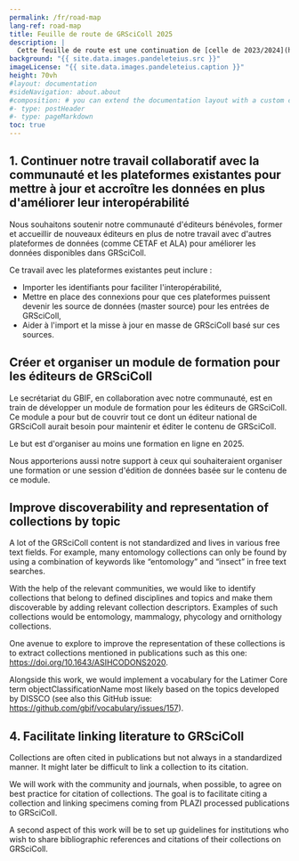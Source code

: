 ```yaml
---
permalink: /fr/road-map
lang-ref: road-map
title: Feuille de route de GRSciColl 2025
description: |
  Cette feuille de route est une continuation de [celle de 2023/2024](https://github.com/gbif/registry/blob/dev/roadmap-grscicoll-2023-2024.md).
background: "{{ site.data.images.pandeleteius.src }}"
imageLicense: "{{ site.data.images.pandeleteius.caption }}"
height: 70vh
#layout: documentation
#sideNavigation: about.about
#composition: # you can extend the documentation layout with a custom composition
#- type: postHeader
#- type: pageMarkdown
toc: true
---
```


## 1.   Continuer notre travail collaboratif avec la communauté et les plateformes existantes pour mettre à jour et accroître les données en plus d'améliorer leur interopérabilité

Nous souhaitons soutenir notre communauté d'éditeurs bénévoles, former et accueillir de nouveaux éditeurs en plus de notre travail avec d'autres plateformes de données (comme CETAF et ALA) pour améliorer les données disponibles dans GRSciColl.

Ce travail avec les plateformes existantes peut inclure :
- Importer les identifiants pour faciliter l'interopérabilité,
- Mettre en place des connexions pour que ces plateformes puissent devenir les source de données (master source) pour les entrées de GRSciColl,
- Aider à l'import et la misse à jour en masse de GRSciColl basé sur ces sources.

## Créer et organiser un module de formation pour les éditeurs de GRSciColl

Le secrétariat du GBIF, en collaboration avec notre communauté, est en train de développer un module de formation pour les éditeurs de GRSciColl. Ce module a pour but de couvrir tout ce dont un éditeur national de GRSciColl aurait besoin pour maintenir et éditer le contenu de GRSciColl.

Le but est d'organiser au moins une formation en ligne en 2025.

Nous apporterions aussi notre support à ceux qui souhaiteraient organiser une formation or une session d'édition de données basée sur le contenu de ce module.

## Improve discoverability and representation of collections by topic

A lot of the GRSciColl content is not standardized and lives in various free text fields. For example, many entomology collections can only be found by using a combination of keywords like “entomology” and “insect” in free text searches.

With the help of the relevant communities, we would like to identify collections that belong to defined disciplines and topics and make them discoverable by adding relevant collection descriptors. Examples of such collections would be entomology, mammalogy, phycology and ornithology collections.

One avenue to explore to improve the representation of these collections is to extract collections mentioned in publications such as this one: https://doi.org/10.1643/ASIHCODONS2020.

Alongside this work, we would implement a vocabulary for the Latimer Core term objectClassificationName most likely based on the topics developed by DISSCO (see also this GitHub issue: https://github.com/gbif/vocabulary/issues/157).

## 4.   Facilitate linking literature to GRSciColl

Collections are often cited in publications but not always in a standardized manner. It might later be difficult to link a collection to its citation.

We will work with the community and journals, when possible, to agree on best practice for citation of collections. The goal is to facilitate citing a collection and linking specimens coming from PLAZI processed publications to GRSciColl.

A second aspect of this work will be to set up guidelines for institutions who wish to share bibliographic references and citations of their collections on GRSciColl.

